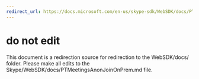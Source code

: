 ```yaml
---
redirect_url: https://docs.microsoft.com/en-us/skype-sdk/WebSDK/docs/PTMeetingsAnonJoinOnPrem
---
```

# do not edit
This document is a redirection source for redirection to the WebSDK/docs/ folder. Please make all edits to the Skype/WebSDK/docs/PTMeetingsAnonJoinOnPrem.md file.

